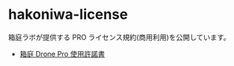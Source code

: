 # hakoniwa-license

箱庭ラボが提供する PRO ライセンス規約(商用利用)を公開しています。

- [箱庭 Drone Pro 使用許諾書](licenses/drone-pro-license)

